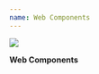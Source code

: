 ```yaml
---
name: Web Components
---
```


<img src="/web-components.svg" aria-labelledby="wc-label"/>

<strong id="wc-label" center>Web Components</strong>
